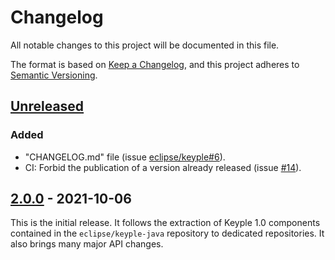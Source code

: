 # Changelog
All notable changes to this project will be documented in this file.

The format is based on [Keep a Changelog](https://keepachangelog.com/en/1.0.0/),
and this project adheres to [Semantic Versioning](https://semver.org/spec/v2.0.0.html).

## [Unreleased]
### Added
- "CHANGELOG.md" file (issue [eclipse/keyple#6]).
- CI: Forbid the publication of a version already released (issue [#14]).

## [2.0.0] - 2021-10-06
This is the initial release.
It follows the extraction of Keyple 1.0 components contained in the `eclipse/keyple-java` repository to dedicated repositories.
It also brings many major API changes.

[unreleased]: https://github.com/eclipse/keyple-util-java-lib/compare/2.0.0...HEAD
[2.0.0]: https://github.com/eclipse/keyple-util-java-lib/releases/tag/2.0.0

[#14]: https://github.com/eclipse/keyple-util-java-lib/issues/14

[eclipse/keyple#6]: https://github.com/eclipse/keyple/issues/6
